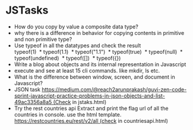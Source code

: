# JSTasks
* How do you copy by value a composite data type? 
* why there is a difference in behavior for copying contents in primitive and non primitive type?  
* Use typeof in all the datatypes and check the result     
   typeof(1)     * typeof(1.1)     * typeof("1.1")     * typeof(true)     * typeof(null)     * typeof(undefined)     * typeof([])     * typeof({}) 
* Write a blog about objects and its internal representation in Javascript
* execute and see at least 15 cli commands. like mkdir, ls etc. 
* What is the difference between window, screen, and document in Javascript? 
* JSON task https://medium.com/@reach2arunprakash/guvi-zen-code-sprint-javascript-practice-problems-in-json-objects-and-list-49ac3356a8a5 (Check in jstaks.html)
* Try the rest countries api Extract and print the flag url of all the countries in console. use the html template.  https://restcountries.eu/rest/v2/all (check in countriesapi.html)
